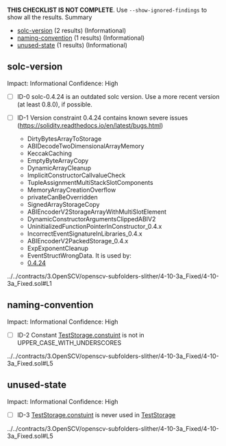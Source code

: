 **THIS CHECKLIST IS NOT COMPLETE**. Use `--show-ignored-findings` to show all the results.
Summary
 - [solc-version](#solc-version) (2 results) (Informational)
 - [naming-convention](#naming-convention) (1 results) (Informational)
 - [unused-state](#unused-state) (1 results) (Informational)
## solc-version
Impact: Informational
Confidence: High
 - [ ] ID-0
solc-0.4.24 is an outdated solc version. Use a more recent version (at least 0.8.0), if possible.

 - [ ] ID-1
Version constraint 0.4.24 contains known severe issues (https://solidity.readthedocs.io/en/latest/bugs.html)
	- DirtyBytesArrayToStorage
	- ABIDecodeTwoDimensionalArrayMemory
	- KeccakCaching
	- EmptyByteArrayCopy
	- DynamicArrayCleanup
	- ImplicitConstructorCallvalueCheck
	- TupleAssignmentMultiStackSlotComponents
	- MemoryArrayCreationOverflow
	- privateCanBeOverridden
	- SignedArrayStorageCopy
	- ABIEncoderV2StorageArrayWithMultiSlotElement
	- DynamicConstructorArgumentsClippedABIV2
	- UninitializedFunctionPointerInConstructor_0.4.x
	- IncorrectEventSignatureInLibraries_0.4.x
	- ABIEncoderV2PackedStorage_0.4.x
	- ExpExponentCleanup
	- EventStructWrongData.
It is used by:
	- [0.4.24](../../contracts/3.OpenSCV/openscv-subfolders-slither/4-10-3a_Fixed/4-10-3a_Fixed.sol#L1)

../../contracts/3.OpenSCV/openscv-subfolders-slither/4-10-3a_Fixed/4-10-3a_Fixed.sol#L1


## naming-convention
Impact: Informational
Confidence: High
 - [ ] ID-2
Constant [TestStorage.constuint](../../contracts/3.OpenSCV/openscv-subfolders-slither/4-10-3a_Fixed/4-10-3a_Fixed.sol#L5) is not in UPPER_CASE_WITH_UNDERSCORES

../../contracts/3.OpenSCV/openscv-subfolders-slither/4-10-3a_Fixed/4-10-3a_Fixed.sol#L5


## unused-state
Impact: Informational
Confidence: High
 - [ ] ID-3
[TestStorage.constuint](../../contracts/3.OpenSCV/openscv-subfolders-slither/4-10-3a_Fixed/4-10-3a_Fixed.sol#L5) is never used in [TestStorage](../../contracts/3.OpenSCV/openscv-subfolders-slither/4-10-3a_Fixed/4-10-3a_Fixed.sol#L3-L36)

../../contracts/3.OpenSCV/openscv-subfolders-slither/4-10-3a_Fixed/4-10-3a_Fixed.sol#L5


